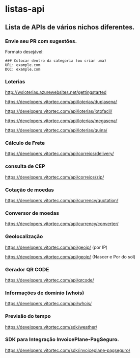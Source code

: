 # listas-api
## Lista de APIs de vários nichos diferentes.

### Envie seu PR com sugestões.

Formato desejável:
```
### Colocar dentro da categoria (ou criar uma)
URL: example.com
DOC: example.com
```

### Loterias

http://wsloterias.azurewebsites.net/gettingstarted

https://developers.vitortec.com/api/loterias/duplasena/

https://developers.vitortec.com/api/loterias/lotofacil/

https://developers.vitortec.com/api/loterias/megasena/

https://developers.vitortec.com/api/loterias/quina/

### Cálculo de Frete

https://developers.vitortec.com/api/correios/delivery/

### consulta de CEP

https://developers.vitortec.com/api/correios/zip/

### Cotação de moedas

https://developers.vitortec.com/api/currency/quotation/

### Conversor de moedas

https://developers.vitortec.com/api/currency/converter/

### Geolocalização

https://developers.vitortec.com/api/geoip/ (por IP)

https://developers.vitortec.com/api/geoip/ (Nascer e Por do sol)

### Gerador QR CODE

https://developers.vitortec.com/api/qrcode/

### Informações de domínio (whois)

https://developers.vitortec.com/api/whois/

### Previsão do tempo

https://developers.vitortec.com/sdk/weather/

### SDK para Integração InvoicePlane-PagSeguro.

https://developers.vitortec.com/sdk/invoiceplane-pagseguro/
